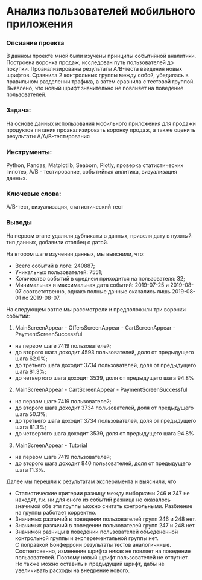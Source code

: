 # Анализ пользователей мобильного приложения
### Опсиание проекта 
В данном проекте мной были изучены принципы событийной аналитики. Построена воронка продаж, исследован путь пользователей до покупки. Проанализированы результаты A/B-теста введения новых шрифтов. Сравнила 2 контрольных группы между собой, убедилась в правильном разделении трафика, а затем сравнила с тестовой группой. Выявлено, что новый шрифт значительно не повлияет на поведение пользователей.

### Задача: 
На основе данных использования мобильного приложения для продажи продуктов питания проанализировать воронку продаж, а также оценить результаты A/A/B-тестирования 

### Инструменты: 
Python, Pandas, Matplotlib, Seaborn, Plotly, проверка статистических гипотез, A/B - тестирование, событийная анлитика, визуализация данных.

### Ключевые слова:
A/B-тест, визуализация, статистический тест

### Выводы
На первом этапе удалили дубликаты в данных, привели дату в нужный тип данных, добавили столбец с датой.

На втором шаге изучения данных, мы выяснили, что:
- Всего событий в логе: 240887;
- Уникальных пользователей: 7551;
- Количество событий в среднем приходится на пользователя: 32;
- Минимальная и максимальная дата событий: 2019-07-25 и 2019-08-07 соответственно, однако полные данные оказались лишь 2019-08-01 по 2019-08-07. 

На следующем эатпе мы рассмотрели и предположили три воронки событий:
1. MainScreenAppear - OffersScreenAppear - CartScreenAppear - PaymentScreenSuccessful
- на первом шаге 7419 пользователей;
- до второго шага доходит 4593 пользователей, доля от предыдущего шага 62.0%;
- до третьего шага доходит 3734 пользователей, доля от предыдущего шага 81.3%;
- до четвертого шага доходит 3539, доля от предыдущего шага 94.8%
2. MainScreenAppear - CartScreenAppear - PaymentScreenSuccessful
- на первом шаге 7419 пользователей;
- до второго шага доходит 3734 пользователей, доля от предыдущего шага 50.3%;
- до третьего шага доходит 3734 пользователей, доля от предыдущего шага 81.3%;
- до четвертого шага доходит 3539, доля от предыдущего шага 94.8%
3. MainScreenAppear - Tutorial
- на первом шаге 7419 пользователей;
- до второго шага доходит 840 пользователей, доля от предыдущего шага 11.3%.

Далее мы перешли к результатам эксперимента и выяснили, что
- Статистические критерии разницу между выборками 246 и 247 не находят, т.к. ни для оного из событий разница не оказалось значимой обе эти группы можно считать контрольными. Разбиение на группы работает корректно.
- Значимых различий в поведении пользователей групп 246 и 248 нет.
- Значимых различий в поведении пользователей групп 247 и 248 нет.
- Значимой разницы в поведении пользователей объедененной контрольной группы и эксперементальной группы нет.
<br>С поправкой Бонферрони результаты тестов аналогичнные.
<br>Соответсвенно, изменение шрифта никак не повляет на поведение пользователей. Поэтому новый шрифт пользователей не отпугнет. Но также можно оставить и предыдущий шрифт, дабы не увеличивать расходы на внедрение нового.
